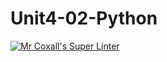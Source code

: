 # Unit4-02-Python
[![Mr Coxall's Super Linter](https://github.com/ICS3U-Programming-JaydinM/Unit4-02-Python/workflows/Mr%20Coxall's%20Super%20Linter/badge.svg)](https://github.com/ICS3U-Programming-JaydinM/Unit4-02-Python/actions/)
